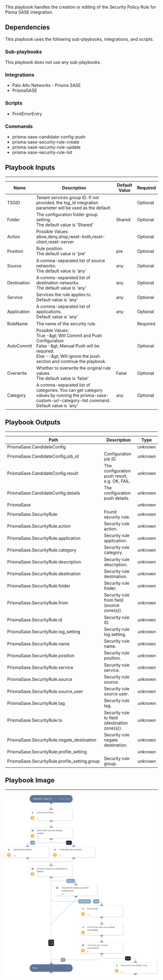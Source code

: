 This playbook handles the creation or editing of the Security Policy Rule for Pisma SASE integration. 


## Dependencies

This playbook uses the following sub-playbooks, integrations, and scripts.

### Sub-playbooks

This playbook does not use any sub-playbooks.

### Integrations

* Palo Alto Networks - Prisma SASE
* PrismaSASE

### Scripts

* PrintErrorEntry

### Commands

* prisma-sase-candidate-config-push
* prisma-sase-security-rule-create
* prisma-sase-security-rule-update
* prisma-sase-security-rule-list

## Playbook Inputs

---

| **Name** | **Description** | **Default Value** | **Required** |
| --- | --- | --- | --- |
| TSGID | Tenant services group ID. If not provided, the tsg_id integration parameter will be used as the default. |  | Optional |
| Folder | The configuration folder group setting.<br/>The default value is 'Shared' | Shared | Optional |
| Action | Possible Values:<br/>allow,deny,drop,reset-both,reset-client,reset-server |  | Optional |
| Position | Rule position.<br/>The default value is 'pre' | pre | Optional |
| Source | A comma-separated list of source networks.<br/>The default value is 'any' | any | Optional |
| Destination | A comma-separated list of destination networks.<br/>The default value is 'any' | any | Optional |
| Service | Services the rule applies to.<br/>Default value is 'any' | any | Optional |
| Application | A comma-separated list of applications.<br/>Default value is 'any' | any | Optional |
| RuleName | The name of the security rule. |  | Required |
| AutoCommit | Possible Values:<br/>True -&amp;gt; Will Commit and Push Configuration<br/>False -&amp;gt; Manual Push will be required.<br/>Else --&amp;gt; Will ignore the push section and continue the playbook. |  | Optional |
| Overwrite | Whether to overwrite the original rule values.<br/>The default value is 'false' | False | Optional |
| Category | A comma-separated list of categories. You can get category values by running the prisma-sase-custom-url-category-list command.<br/>Default value is 'any' | any | Optional |

## Playbook Outputs

---

| **Path** | **Description** | **Type** |
| --- | --- | --- |
| PrismaSase.CandidateConfig |  | unknown |
| PrismaSase.CandidateConfig.job_id | Configuration job ID. | unknown |
| PrismaSase.CandidateConfig.result | The configuration push result, e.g. OK, FAIL. | unknown |
| PrismaSase.CandidateConfig.details | The configuration push details. | unknown |
| PrismaSase |  | unknown |
| PrismaSase.SecurityRule | Found security rule. | unknown |
| PrismaSase.SecurityRule.action | Security rule action. | unknown |
| PrismaSase.SecurityRule.application | Security rule application. | unknown |
| PrismaSase.SecurityRule.category | Security rule category. | unknown |
| PrismaSase.SecurityRule.description | Security rule description. | unknown |
| PrismaSase.SecurityRule.destination | Security rule destination. | unknown |
| PrismaSase.SecurityRule.folder | Security rule folder. | unknown |
| PrismaSase.SecurityRule.from | Security rule from field \(source zone\(s\)\). | unknown |
| PrismaSase.SecurityRule.id | Security rule ID. | unknown |
| PrismaSase.SecurityRule.log_setting | Security rule log setting. | unknown |
| PrismaSase.SecurityRule.name | Security rule name. | unknown |
| PrismaSase.SecurityRule.position | Security rule position. | unknown |
| PrismaSase.SecurityRule.service | Security rule service. | unknown |
| PrismaSase.SecurityRule.source | Security rule source. | unknown |
| PrismaSase.SecurityRule.source_user | Security rule source user. | unknown |
| PrismaSase.SecurityRule.tag | Security rule tag. | unknown |
| PrismaSase.SecurityRule.to | Security rule to field \(destination zone\(s\)\). | unknown |
| PrismaSase.SecurityRule.negate_destination | Security rule negate destination. | unknown |
| PrismaSase.SecurityRule.profile_setting |  | unknown |
| PrismaSase.SecurityRule.profile_setting.group | Security rule group. | unknown |

## Playbook Image

---

![Prisma SASE - Create or Edit Security Policy Rule](../doc_files/Prisma_SASE_-_Create_or_Edit_Security_Policy_Rule.png)
